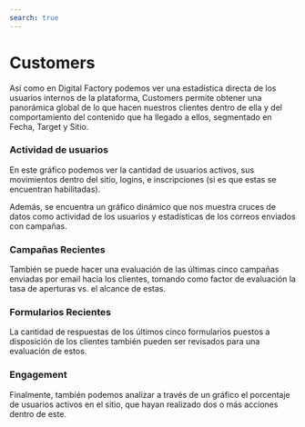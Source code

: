 ```yaml
---
search: true
---
```


# Customers

Así como en Digital Factory podemos ver una estadística directa de los usuarios internos de la plataforma, Customers permite obtener una panorámica global de lo que hacen nuestros clientes dentro de ella y del comportamiento del contenido que ha llegado a ellos, segmentado en Fecha, Target y Sitio.

### Actividad de usuarios

En este gráfico podemos ver la cantidad de usuarios activos, sus movimientos dentro del sitio, logins, e inscripciones (si es que estas se encuentran habilitadas).

Además, se encuentra un gráfico dinámico que nos muestra cruces de datos como actividad de los usuarios y estadísticas de los correos enviados con campañas.

### Campañas Recientes

También se puede hacer una evaluación de las últimas cinco campañas enviadas por email hacia los clientes, tomando como factor de evaluación la tasa de aperturas vs. el alcance de estas.

### Formularios Recientes

La cantidad de respuestas de los últimos cinco formularios puestos a disposición de los clientes también pueden ser revisados para una evaluación de estos.

### Engagement

Finalmente, también podemos analizar a través de un gráfico el porcentaje de usuarios activos en el sitio, que hayan realizado dos o más acciones dentro de este.
